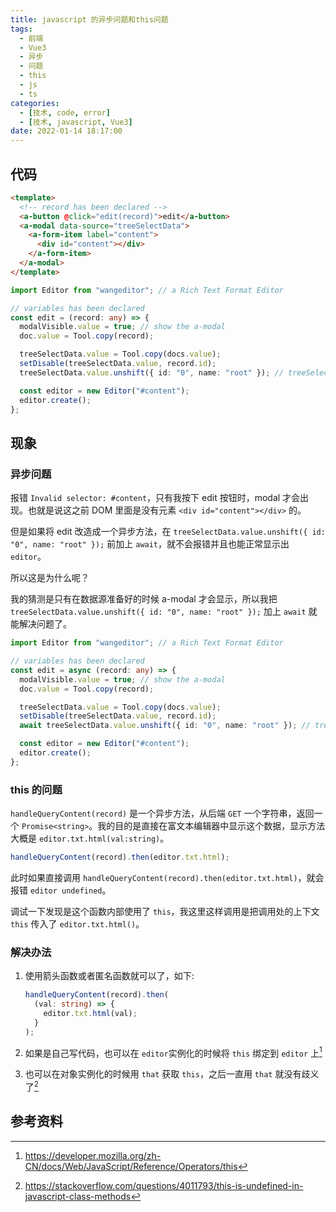 ```yaml
---
title: javascript 的异步问题和this问题
tags:
  - 前端
  - Vue3
  - 异步
  - 问题
  - this
  - js
  - ts
categories:
  - [技术, code, error]
  - [技术, javascript, Vue3]
date: 2022-01-14 18:17:00
---
```


## 代码

```html
<template>
  <!-- record has been declared -->
  <a-button @click="edit(record)">edit</a-button>
  <a-modal data-source="treeSelectData">
    <a-form-item label="content">
      <div id="content"></div>
    </a-form-item>
  </a-modal>
</template>
```

```ts
import Editor from "wangeditor"; // a Rich Text Format Editor

// variables has been declared
const edit = (record: any) => {
  modalVisible.value = true; // show the a-modal
  doc.value = Tool.copy(record);

  treeSelectData.value = Tool.copy(docs.value);
  setDisable(treeSelectData.value, record.id);
  treeSelectData.value.unshift({ id: "0", name: "root" }); // treeSelectData is the datasource of a-modal

  const editor = new Editor("#content");
  editor.create();
};
```

<!-- more -->

## 现象

### 异步问题

报错 `Invalid selector: #content`，只有我按下 edit 按钮时，modal 才会出现。也就是说这之前 DOM 里面是没有元素 `<div id="content"></div>` 的。

但是如果将 edit 改造成一个异步方法，在 `treeSelectData.value.unshift({ id: "0", name: "root" });` 前加上 `await`，就不会报错并且也能正常显示出 `editor`。

所以这是为什么呢？

我的猜测是只有在数据源准备好的时候 a-modal 才会显示，所以我把 `treeSelectData.value.unshift({ id: "0", name: "root" });` 加上 `await` 就能解决问题了。

```ts
import Editor from "wangeditor"; // a Rich Text Format Editor

// variables has been declared
const edit = async (record: any) => {
  modalVisible.value = true; // show the a-modal
  doc.value = Tool.copy(record);

  treeSelectData.value = Tool.copy(docs.value);
  setDisable(treeSelectData.value, record.id);
  await treeSelectData.value.unshift({ id: "0", name: "root" }); // treeSelectData is the datasource of a-modal

  const editor = new Editor("#content");
  editor.create();
};
```

### this 的问题

`handleQueryContent(record)` 是一个异步方法，从后端 `GET` 一个字符串，返回一个 `Promise<string>`。我的目的是直接在富文本编辑器中显示这个数据，显示方法大概是 `editor.txt.html(val:string)`。

```typeScript
handleQueryContent(record).then(editor.txt.html);
```

此时如果直接调用 `handleQueryContent(record).then(editor.txt.html)`，就会报错 `editor undefined`。

调试一下发现是这个函数内部使用了 `this`，我这里这样调用是把调用处的上下文 `this` 传入了 `editor.txt.html()`。

### 解决办法

1. 使用箭头函数或者匿名函数就可以了，如下:

   ```typeScript
   handleQueryContent(record).then(
     (val: string) => {
       editor.txt.html(val);
     }
   );
   ```

2. 如果是自己写代码，也可以在 `editor`实例化的时候将 `this` 绑定到 `editor` 上[^1]
3. 也可以在对象实例化的时候用 `that` 获取 `this`，之后一直用 `that` 就没有歧义了[^2]

## 参考资料

[^1]: https://developer.mozilla.org/zh-CN/docs/Web/JavaScript/Reference/Operators/this
[^2]: https://stackoverflow.com/questions/4011793/this-is-undefined-in-javascript-class-methods
